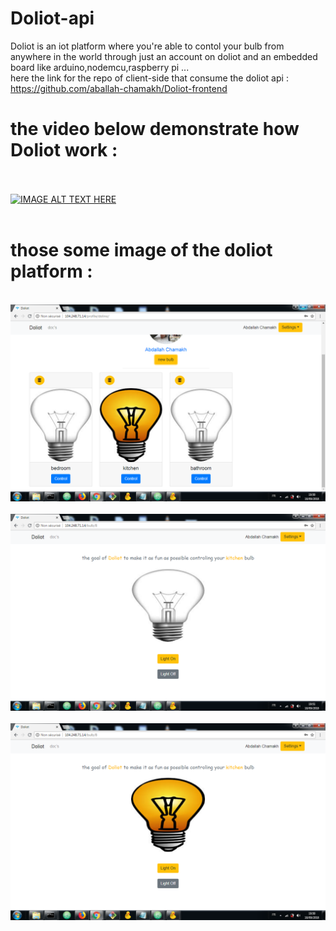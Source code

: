 # Doliot-api
Doliot is an iot platform where you're able to contol your bulb from anywhere in the world through just an account on doliot and an embedded board like arduino,nodemcu,raspberry pi ... <br/>
here the link for the repo of client-side that consume the doliot api : https://github.com/aballah-chamakh/Doliot-frontend
<br/>
# the video below demonstrate how Doliot work : <br/> <br/>
[![IMAGE ALT TEXT HERE](https://img.youtube.com/vi/DavUFPt7fNs/0.jpg)](https://www.youtube.com/watch?v=DavUFPt7fNs) <br/><br/>
# those some image of the doliot platform : 
<br/>
<img src="https://github.com/aballah-chamakh/Doliot-frontend/blob/master/src/img/profile.png" /> <br/><br/>
<img src="https://github.com/aballah-chamakh/Doliot-frontend/blob/master/src/img/turnOff.png" /> <br/><br/>
<img src="https://github.com/aballah-chamakh/Doliot-frontend/blob/master/src/img/turnOn.png" /> 
